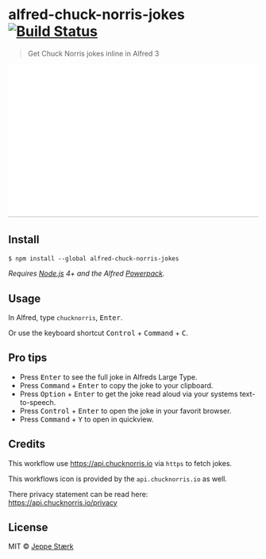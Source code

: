 # alfred-chuck-norris-jokes [![Build Status](https://travis-ci.org/jeppestaerk/alfred-chuck-norris-jokes.svg?branch=master)](https://travis-ci.org/jeppestaerk/alfred-chuck-norris-jokes)

> Get Chuck Norris jokes inline in Alfred 3

<img src="preview.gif" width="600">


## Install

```
$ npm install --global alfred-chuck-norris-jokes
```

*Requires [Node.js](https://nodejs.org) 4+ and the Alfred [Powerpack](https://www.alfredapp.com/powerpack/).*


## Usage

In Alfred, type `chucknorris`, <kbd>Enter</kbd>.

Or use the keyboard shortcut <kbd>Control</kbd> + <kbd>Command</kbd> + <kbd>C</kbd>.

## Pro tips

* Press <kbd>Enter</kbd> to see the full joke in Alfreds Large Type.
* Press <kbd>Command</kbd> + <kbd>Enter</kbd> to copy the joke to your clipboard.
* Press <kbd>Option</kbd> + <kbd>Enter</kbd> to get the joke read aloud via your systems text-to-speech.
* Press <kbd>Control</kbd> + <kbd>Enter</kbd> to open the joke in your favorit browser.
* Press <kbd>Command</kbd> + <kbd>Y</kbd> to open in quickview.


## Credits

This workflow use https://api.chucknorris.io via `https` to fetch jokes.

This workflows icon is provided by the `api.chucknorris.io` as well.

There privacy statement can be read here: https://api.chucknorris.io/privacy


## License

MIT © [Jeppe Stærk](https://staerk.io)
